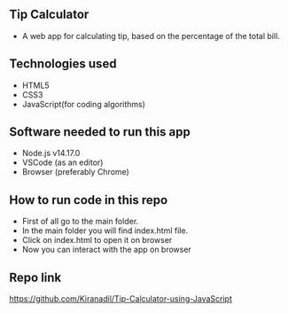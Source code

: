 ## Tip Calculator
- A web app for calculating tip, based on the percentage of the total bill. 

## Technologies used
- HTML5
- CSS3
- JavaScript(for coding algorithms)

## Software needed to run this app
- Node.js v14.17.0
- VSCode (as an editor)
- Browser (preferably Chrome)

## How to run code in this repo
- First of all go to the main folder.
- In the main folder you will find index.html file.
- Click on index.html to open it on browser
- Now you can interact with the app on browser

## Repo link
https://github.com/Kiranadil/Tip-Calculator-using-JavaScript

